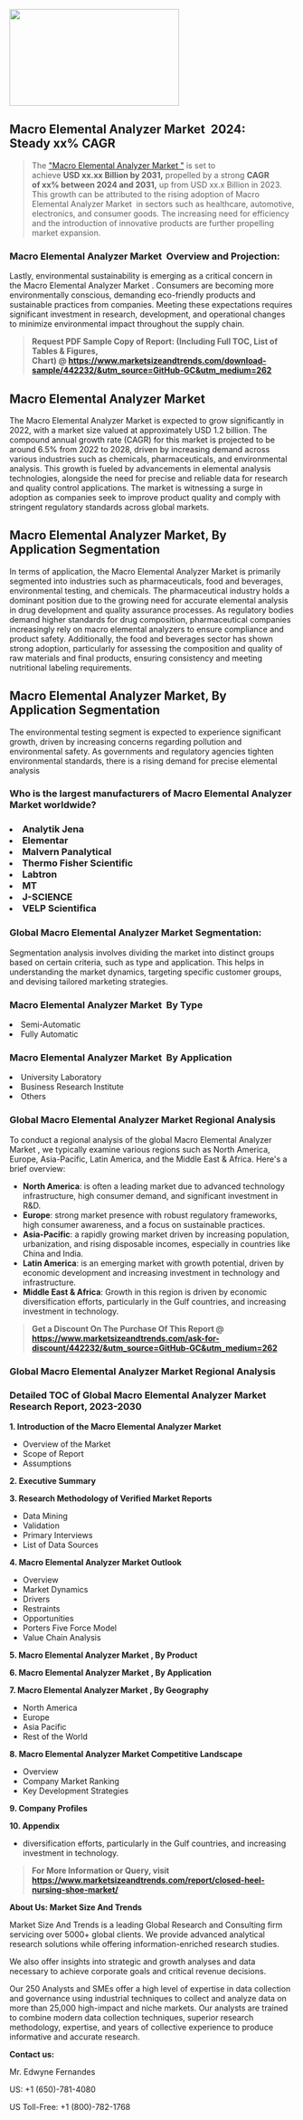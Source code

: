 <p><img class="alignnone size-medium wp-image-20088" src="https://ffe5etoiles.com/wp-content/uploads/2024/12/MST1-300x171.png" alt="" width="300" height="171" /></p><h2 id="ember46" class="ember-view reader-text-block__heading-2">Macro Elemental Analyzer Market &nbsp;2024: Steady&nbsp;xx% CAGR</h2><blockquote id="ember47" class="ember-view reader-text-block__blockquote">The&nbsp;<a class="app-aware-link " href="https://www.marketsizeandtrends.com/download-sample/442232/&utm_source=GitHub-GC&utm_medium=262" target="_blank" data-test-app-aware-link="">"Macro Elemental Analyzer Market "</a>&nbsp;is set to achieve&nbsp;<strong>USD&nbsp;xx.xx&nbsp;Billion by 2031,</strong>&nbsp;propelled by a strong&nbsp;<strong>CAGR of&nbsp;xx% between 2024 and 2031,</strong>&nbsp;up from USD xx.x Billion in 2023. This growth can be attributed to the rising adoption of&nbsp;Macro Elemental Analyzer Market &nbsp;in sectors such as healthcare, automotive, electronics, and consumer goods. The increasing need for efficiency and the introduction of innovative products are further propelling market expansion.</blockquote><h3 id="ember48" class="ember-view reader-text-block__heading-3">Macro Elemental Analyzer Market &nbsp;Overview and Projection:</h3><p id="ember49" class="ember-view reader-text-block__paragraph">Lastly, environmental sustainability is emerging as a critical concern in the&nbsp;Macro Elemental Analyzer Market . Consumers are becoming more environmentally conscious, demanding eco-friendly products and sustainable practices from companies. Meeting these expectations requires significant investment in research, development, and operational changes to minimize environmental impact throughout the supply chain.</p><blockquote id="ember50" class="ember-view reader-text-block__blockquote"><strong>Request PDF Sample Copy of Report: (Including Full TOC, List of Tables &amp; Figures, Chart)&nbsp;@&nbsp;<strong><a href="https://www.marketsizeandtrends.com/download-sample/442232/&utm_source=GitHub-GC&utm_medium=262" target="_blank">https://www.marketsizeandtrends.com/download-sample/442232/&utm_source=GitHub-GC&utm_medium=262</a></strong></strong></blockquote><h3 class=""> <h2>Macro Elemental Analyzer Market</h2><p>The Macro Elemental Analyzer Market is expected to grow significantly in 2022, with a market size valued at approximately USD 1.2 billion. The compound annual growth rate (CAGR) for this market is projected to be around 6.5% from 2022 to 2028, driven by increasing demand across various industries such as chemicals, pharmaceuticals, and environmental analysis. This growth is fueled by advancements in elemental analysis technologies, alongside the need for precise and reliable data for research and quality control applications. The market is witnessing a surge in adoption as companies seek to improve product quality and comply with stringent regulatory standards across global markets.</p><h2>Macro Elemental Analyzer Market, By Application Segmentation</h2><p>In terms of application, the Macro Elemental Analyzer Market is primarily segmented into industries such as pharmaceuticals, food and beverages, environmental testing, and chemicals. The pharmaceutical industry holds a dominant position due to the growing need for accurate elemental analysis in drug development and quality assurance processes. As regulatory bodies demand higher standards for drug composition, pharmaceutical companies increasingly rely on macro elemental analyzers to ensure compliance and product safety. Additionally, the food and beverages sector has shown strong adoption, particularly for assessing the composition and quality of raw materials and final products, ensuring consistency and meeting nutritional labeling requirements.</p><h2>Macro Elemental Analyzer Market, By Application Segmentation</h2><p>The environmental testing segment is expected to experience significant growth, driven by increasing concerns regarding pollution and environmental safety. As governments and regulatory agencies tighten environmental standards, there is a rising demand for precise elemental analysis </h3><h3 id="" class="">Who is the largest manufacturers of&nbsp;Macro Elemental Analyzer Market worldwide?</h3><h3 class=""></Li><Li>Analytik Jena</Li><Li> Elementar</Li><Li> Malvern Panalytical</Li><Li> Thermo Fisher Scientific</Li><Li> Labtron</Li><Li> MT</Li><Li> J-SCIENCE</Li><Li> VELP Scientifica</h3><h3 id="ember53" class="ember-view reader-text-block__heading-3">Global&nbsp;Macro Elemental Analyzer Market Segmentation:</h3><p id="ember54" class="ember-view reader-text-block__paragraph">Segmentation analysis involves dividing the market into distinct groups based on certain criteria, such as type and application. This helps in understanding the market dynamics, targeting specific customer groups, and devising tailored marketing strategies.</p><h3 id="" class="">Macro Elemental Analyzer Market &nbsp;By Type</h3><p></Li><Li>Semi-Automatic</Li><Li> Fully Automatic</p><h3 id="" class="">Macro Elemental Analyzer Market &nbsp;By Application</h3><p class=""></Li><Li>University Laboratory</Li><Li> Business Research Institute</Li><Li> Others</p><h3 id="ember62" class="ember-view reader-text-block__heading-3">Global Macro Elemental Analyzer Market Regional Analysis</h3><p id="ember63" class="ember-view reader-text-block__paragraph">To conduct a regional analysis of the global Macro Elemental Analyzer Market , we typically examine various regions such as North America, Europe, Asia-Pacific, Latin America, and the Middle East &amp; Africa. Here's a brief overview:</p><ul><li><strong>North America</strong>: is often a leading market due to advanced technology infrastructure, high consumer demand, and significant investment in R&amp;D.</li><li><strong>Europe</strong>: strong market presence with robust regulatory frameworks, high consumer awareness, and a focus on sustainable practices.</li><li><strong>Asia-Pacific</strong>: a rapidly growing market driven by increasing population, urbanization, and rising disposable incomes, especially in countries like China and India.</li><li><strong>Latin America</strong>: is an emerging market with growth potential, driven by economic development and increasing investment in technology and infrastructure.</li><li><strong>Middle East &amp; Africa</strong>: Growth in this region is driven by economic diversification efforts, particularly in the Gulf countries, and increasing investment in technology.</li></ul><blockquote id="ember61" class="ember-view reader-text-block__blockquote"><strong>Get a Discount On The Purchase Of This Report @ <strong><a href="https://html-cleaner.com/" target="">https://www.marketsizeandtrends.com/ask-for-discount/442232/&utm_source=GitHub-GC&utm_medium=262</a></strong></strong></blockquote><h3 id="ember62" class="ember-view reader-text-block__heading-3">Global Macro Elemental Analyzer Market Regional Analysis</h3><h3 id="" class="">Detailed TOC of Global Macro Elemental Analyzer Market Research Report, 2023-2030</h3><p id="" class=""><strong>1. Introduction of the Macro Elemental Analyzer Market </strong></p><ul><li>Overview of the Market</li><li>Scope of Report</li><li>Assumptions</li></ul><p id="" class=""><strong>2. Executive Summary</strong></p><p id="" class=""><strong>3. Research Methodology of Verified Market Reports</strong></p><ul><li>Data Mining</li><li>Validation</li><li>Primary Interviews</li><li>List of Data Sources</li></ul><p id="" class=""><strong>4. Macro Elemental Analyzer Market Outlook</strong></p><ul><li>Overview</li><li>Market Dynamics</li><li>Drivers</li><li>Restraints</li><li>Opportunities</li><li>Porters Five Force Model</li><li>Value Chain Analysis</li></ul><p id="" class=""><strong>5. Macro Elemental Analyzer Market , By Product</strong></p><p id="" class=""><strong>6. Macro Elemental Analyzer Market , By Application</strong></p><p id="" class=""><strong>7. Macro Elemental Analyzer Market , By Geography</strong></p><ul><li>North America</li><li>Europe</li><li>Asia Pacific</li><li>Rest of the World</li></ul><p id="" class=""><strong>8. Macro Elemental Analyzer Market Competitive Landscape</strong></p><ul><li>Overview</li><li>Company Market Ranking</li><li>Key Development Strategies</li></ul><p id="" class=""><strong>9. Company Profiles</strong></p><p id="" class=""><strong>10. Appendix</strong></p><ul><li>diversification efforts, particularly in the Gulf countries, and increasing investment in technology.</li></ul><blockquote id="ember65" class="ember-view reader-text-block__blockquote"><strong>For More Information or Query, visit <strong><strong><a href="https://html-cleaner.com/" target="">https://www.marketsizeandtrends.com/report/closed-heel-nursing-shoe-market/</a></strong></strong></strong></blockquote><p id="" class=""><strong>About Us: Market Size And Trends</strong></p><p id="" class="">Market Size And Trends is a leading Global Research and Consulting firm servicing over 5000+ global clients. We provide advanced analytical research solutions while offering information-enriched research studies.</p><p id="" class="">We also offer insights into strategic and growth analyses and data necessary to achieve corporate goals and critical revenue decisions.</p><p id="" class="">Our 250 Analysts and SMEs offer a high level of expertise in data collection and governance using industrial techniques to collect and analyze data on more than 25,000 high-impact and niche markets. Our analysts are trained to combine modern data collection techniques, superior research methodology, expertise, and years of collective experience to produce informative and accurate research.</p><p id="" class=""><strong>Contact us:</strong></p><p id="" class="">Mr. Edwyne Fernandes</p><p id="" class="">US: +1 (650)-781-4080</p><p id="" class="">US Toll-Free: +1 (800)-782-1768</p>
